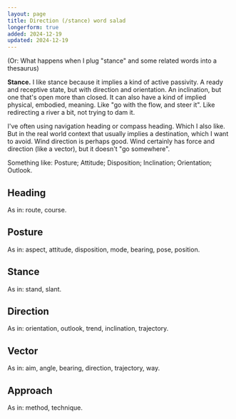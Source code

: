 ```yaml
---
layout: page
title: Direction (/stance) word salad
longerform: true
added: 2024-12-19
updated: 2024-12-19
---
```


(Or: What happens when I plug "stance" and some related words into a thesaurus)

**Stance.** I like stance because it implies a kind of active passivity. A ready and receptive state, but with direction and orientation. An inclination, but one that's open more than closed. It can also have a kind of implied physical, embodied, meaning. Like  "go with the flow, and steer it". Like redirecting a river a bit, not trying to dam it.

I've often using navigation heading or compass heading. Which I also like. But in the real world context that usually implies a destination, which I want to avoid. Wind direction is perhaps good. Wind certainly has force and direction (like a vector), but it doesn't "go somewhere".

Something like: Posture; Attitude; Disposition; Inclination; Orientation; Outlook.

## Heading

As in: route, course.

## Posture

As in: aspect, attitude, disposition, mode, bearing, pose, position.

## Stance

As in: stand, slant.

## Direction

As in: orientation, outlook, trend, inclination, trajectory.

## Vector

As in: aim, angle, bearing, direction, trajectory, way.

## Approach

As in: method, technique.